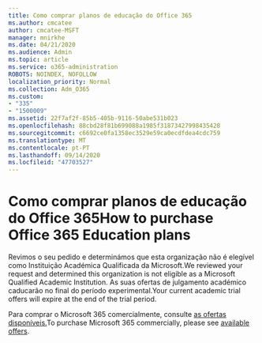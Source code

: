 ```yaml
---
title: Como comprar planos de educação do Office 365
ms.author: cmcatee
author: cmcatee-MSFT
manager: mnirkhe
ms.date: 04/21/2020
ms.audience: Admin
ms.topic: article
ms.service: o365-administration
ROBOTS: NOINDEX, NOFOLLOW
localization_priority: Normal
ms.collection: Adm_O365
ms.custom:
- "335"
- "1500009"
ms.assetid: 22f7af2f-85b5-405b-9116-50abe531b023
ms.openlocfilehash: 88cbd28f81b699088a1985f31873427998435428
ms.sourcegitcommit: c6692ce0fa1358ec3529e59ca0ecdfdea4cdc759
ms.translationtype: MT
ms.contentlocale: pt-PT
ms.lasthandoff: 09/14/2020
ms.locfileid: "47703527"
---
```

# <a name="how-to-purchase-office-365-education-plans"></a><span data-ttu-id="f6243-102">Como comprar planos de educação do Office 365</span><span class="sxs-lookup"><span data-stu-id="f6243-102">How to purchase Office 365 Education plans</span></span>

<span data-ttu-id="f6243-103">Revimos o seu pedido e determinámos que esta organização não é elegível como Instituição Académica Qualificada da Microsoft.</span><span class="sxs-lookup"><span data-stu-id="f6243-103">We reviewed your request and determined this organization is not eligible as a Microsoft Qualified Academic Institution.</span></span> <span data-ttu-id="f6243-104">As suas ofertas de julgamento académico caducarão no final do período experimental.</span><span class="sxs-lookup"><span data-stu-id="f6243-104">Your current academic trial offers will expire at the end of the trial period.</span></span>
  
<span data-ttu-id="f6243-105">Para comprar o Microsoft 365 comercialmente, consulte [as ofertas disponíveis.](https://go.microsoft.com/fwlink/p/?linkid=868433)</span><span class="sxs-lookup"><span data-stu-id="f6243-105">To purchase Microsoft 365 commercially, please see [available offers](https://go.microsoft.com/fwlink/p/?linkid=868433).</span></span>  